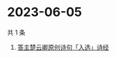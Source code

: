 # 2023-06-05

共 1 条

<!-- BEGIN -->
<!-- 最后更新时间 Mon Jun 05 2023 08:44:40 GMT+0800 (China Standard Time) -->

1. [答主楚云卿原创诗句「入选」诗经](https://www.zhihu.com/search?q=答主楚云卿原创诗句「入选」诗经)

<!-- END -->
